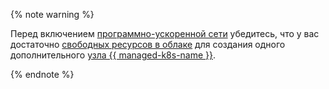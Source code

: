 {% note warning %}

Перед включением [программно-ускоренной сети](../../compute/concepts/software-accelerated-network.md) убедитесь, что у вас достаточно [свободных ресурсов в облаке](../../managed-kubernetes/concepts/limits.md) для создания одного дополнительного [узла {{ managed-k8s-name }}](../../managed-kubernetes/concepts/index.md#node-group).

{% endnote %}